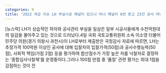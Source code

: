 ```yaml
---
categories: h
title: "2022 국감 이슈 LH 부실시공 패널티 있으나 마나 패널티 6번 받고 23건 공사 따내"
---
```

[뉴스락] LH가 상습적인 하자와 공사관리 부실을 일삼은 일부 시공사들에게 수천억원대의 일감을 몰아주고 있는 것으로 드러났다.4일 국회 국토교통위원회 소속 이소영 더불어민주당 의원(경기 의왕시·과천시)이 LH로부터 제출받은 국정감사 자료에 따르면, LH는 추정가격 100억원 이상인 공사에 대해 입찰자의 입찰가격(50점)과 공사수행능력(50점), 사회적 책임(가점 2점) 등을 평가하여 합산점수가 가장 높은 자를 낙찰자로 결정하는 ‘종합심사낙찰제’를 운영중이다.그러나 100점 만점 중 ‘품질’ 관련 평가는 최대 1점을 감점하는 것이 전